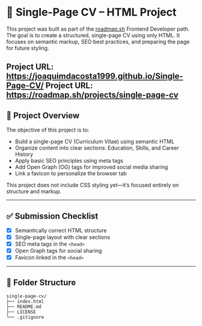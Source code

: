 # 📄 Single-Page CV – HTML Project

This project was built as part of the [roadmap.sh](https://roadmap.sh/) Frontend Developer path. The goal is to create a structured, single-page CV using only HTML. It focuses on semantic markup, SEO best practices, and preparing the page for future styling.

Project URL: https://joaquimdacosta1999.github.io/Single-Page-CV/
Project URL: https://roadmap.sh/projects/single-page-cv
---

## 📖 Project Overview

The objective of this project is to:

- Build a single-page CV (Curriculum Vitae) using semantic HTML  
- Organize content into clear sections: Education, Skills, and Career History  
- Apply basic SEO principles using meta tags  
- Add Open Graph (OG) tags for improved social media sharing  
- Link a favicon to personalize the browser tab

This project does not include CSS styling yet—it’s focused entirely on structure and markup.

---

## ✅ Submission Checklist

- [x] Semantically correct HTML structure  
- [x] Single-page layout with clear sections  
- [x] SEO meta tags in the `<head>`  
- [x] Open Graph tags for social sharing  
- [x] Favicon linked in the `<head>`

---

## 📂 Folder Structure

```plaintext
single-page-cv/
├── index.html
├── README.md
├── LICENSE
└── .gitignore
